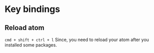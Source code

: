 # Key bindings
## Reload atom
`cmd + shift + ctrl + l`
Since, you need to reload your atom after you installed some packages.

